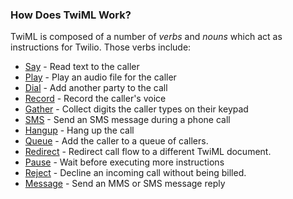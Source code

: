 ### How Does TwiML Work?

[](https://www.twilio.com/docs/glossary/what-is-twilio-markup-language-twiml#how-does-twiml-work)

TwiML is composed of a number of _verbs_ and _nouns_ which act as instructions for Twilio. Those verbs include:

- [Say](https://www.twilio.com/docs/voice/twiml/say "Say") - Read text to the caller
- [Play](https://www.twilio.com/docs/voice/twiml/play "Play") - Play an audio file for the caller
- [Dial](https://www.twilio.com/docs/voice/twiml/dial "Dial") - Add another party to the call
- [Record](https://www.twilio.com/docs/voice/twiml/record "Record") - Record the caller's voice
- [Gather](https://www.twilio.com/docs/voice/twiml/gather "Gather") - Collect digits the caller types on their keypad
- [SMS](https://www.twilio.com/docs/voice/twiml/sms "SMS") - Send an SMS message during a phone call
- [Hangup](https://www.twilio.com/docs/voice/twiml/hangup "Hangup") - Hang up the call
- [Queue](https://www.twilio.com/docs/voice/twiml/queue "Queue") - Add the caller to a queue of callers.
- [Redirect](https://www.twilio.com/docs/voice/twiml/redirect "Redirect") - Redirect call flow to a different TwiML document.
- [Pause](https://www.twilio.com/docs/voice/twiml/pause "Pause") - Wait before executing more instructions
- [Reject](https://www.twilio.com/docs/voice/twiml/reject "Reject") - Decline an incoming call without being billed.
- [Message](https://www.twilio.com/docs/messaging/twiml/message "Message") - Send an MMS or SMS message reply